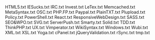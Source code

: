 HTML5.txt
IESucks.txt
IRC.txt
Invest.txt
LeTex.txt
Memcached.txt
MetaSyntax.txt
OSC.txt
PHP.FP.txt
Paypal.txt
PlainTXT.txt
Plupload.txt
Policy.txt
PowerShell.txt
React.txt
ResponsiveWebDesign.txt
SASS.txt
SEO&WPO.txt
SVG.txt
ServerPush.txt
Smarty.txt
Solid.txt
TDD.txt
ThinkPHP.txt
UX.txt
Vimperator.txt
WikiSyntax.txt
Windows.txt
Wubi.txt
XML.txt
XSL.txt
Yoga.txt
cPanel.txt
jQueryValidation.txt
rSync.txt
tmp.txt
